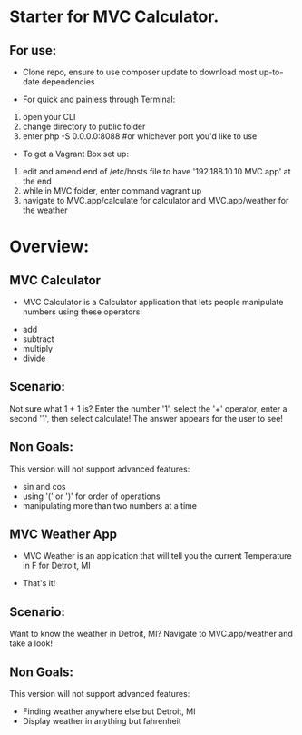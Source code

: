 # Starter for MVC Calculator.

## For use:

* Clone repo, ensure to use composer update to download most up-to-date dependencies

* For quick and painless through Terminal:
 1. open your CLI
 1. change directory to public folder
 1. enter php -S 0.0.0.0:8088 #or whichever port you'd like to use

* To get a Vagrant Box set up:
 1. edit and amend end of /etc/hosts file to have '192.188.10.10 MVC.app' at the end
 1. while in MVC folder, enter command vagrant up
 1. navigate to MVC.app/calculate for calculator and MVC.app/weather for the weather

# Overview:
## MVC Calculator
* MVC Calculator is a Calculator application that lets people manipulate numbers using these operators:
 - add
 - subtract
 - multiply
 - divide

## Scenario:
Not sure what 1 + 1 is? Enter the number '1', select the '+' operator, enter a second '1', then select calculate! The answer appears for the user to see!

## Non Goals:
This version will not support advanced features:
 - sin and cos
 - using '(' or ')' for order of operations
 - manipulating more than two numbers at a time

## MVC Weather App
* MVC Weather is an application that will tell you the current Temperature in F for Detroit, MI
 - That's it!

## Scenario:
Want to know the weather in Detroit, MI? Navigate to MVC.app/weather and take a look!

## Non Goals:
This version will not support advanced features:
 - Finding weather anywhere else but Detroit, MI
 - Display weather in anything but fahrenheit
